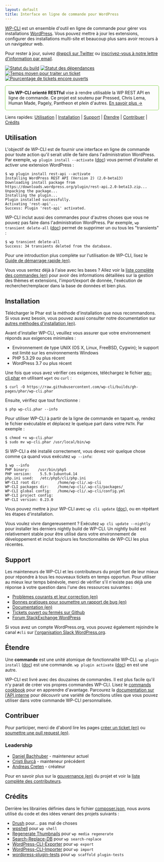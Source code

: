 ```yaml
---
layout: default
title: Interface en ligne de commande pour WordPress
---
```


[WP-CLI](https://wp-cli.org/) est un ensemble d'outil en ligne de commande pour gérer vos installations [WordPress](https://wordpress.org/). Vous pouvez mettre à jour les extensions, configurer des installations multi-site et beaucoup plus sans avoir recours à un navigateur web.

Pour rester à jour, suivez [@wpcli sur Twitter](https://twitter.com/wpcli) ou [inscrivez-vous à notre lettre d'information par email](http://wp-cli.us13.list-manage.com/subscribe?u=0615e4d18f213891fc000adfd&id=8c61d7641e).

[![Statut du build](https://travis-ci.org/wp-cli/wp-cli.png?branch=master)](https://travis-ci.org/wp-cli/wp-cli) [![Statut des dépendances](https://gemnasium.com/badges/github.com/wp-cli/wp-cli.svg)](https://gemnasium.com/github.com/wp-cli/wp-cli) [![Temps moyen pour traiter un ticket](http://isitmaintained.com/badge/resolution/wp-cli/wp-cli.svg)](http://isitmaintained.com/project/wp-cli/wp-cli "Temps moyen pour traiter un ticket") [![Pourcentage de tickets encore ouverts](http://isitmaintained.com/badge/open/wp-cli/wp-cli.svg)](http://isitmaintained.com/project/wp-cli/wp-cli "Pourcentage de tickets encore ouverts")

<div style="
	border: 1px solid #7AD03A;
	-webkit-border-radius: 5px;
	-moz-border-radius: 5px;
	border-radius: 5px;
	padding-left: 10px;
	padding-right: 10px;
">
	<p><strong>Un WP-CLI orienté RESTful</strong> vise à rendre utilisable la WP REST API en ligne de commande. Ce projet est soutenu par Pressed, Chris Lema, Human Made, Pagely, Pantheon et plein d'autres. <a href="https://wp-cli.org/restful/">En savoir plus &rarr;</a></p>
</div>

Liens rapides: [Utilisation](#utilisation) &#124; [Installation](#installation) &#124; [Support](#support) &#124; [Étendre](#tendre) &#124; [Contribuer](#contribuer) &#124; [Crédits](#crdits)

## Utilisation

L'objectif de WP-CLI est de fournir une interface en ligne de commande pour toute action qu'il serait utile de faire dans l'administration WordPress. Par exemple, `wp plugin install --activate` ([doc](https://wp-cli.org/commands/plugin/install/)) vous permet d'installer et activer une extension WordPress :

```
$ wp plugin install rest-api --activate
Installing WordPress REST API (Version 2) (2.0-beta13)
Downloading install package from https://downloads.wordpress.org/plugin/rest-api.2.0-beta13.zip...
Unpacking the package...
Installing the plugin...
Plugin installed successfully.
Activating 'rest-api'...
Success: Plugin 'rest-api' activated.
```

WP-CLI inclut aussi des commandes pour d'autres choses que vous ne pouvez pas faire dans l'administration WordPress. Par exemple, `wp transient delete-all` ([doc](https://wp-cli.org/commands/transient/delete-all/)) permet de supprimer un ou tous les "transients" :

```
$ wp transient delete-all
Success: 34 transients deleted from the database.
```

Pour une introduction plus complète sur l'utilisation de WP-CLI, lisez le [Guide de démarrage rapide (en)](https://wp-cli.org/docs/quick-start/).

Vous vous sentez déjà à l'aise avec les bases ? Allez voir la [liste complète des commandes (en)](https://wp-cli.org/commands/) pour avoir des informations détaillées sur la gestion des thèmes et extensions, l'import/export de donnée, l'exécution de rechercher/remplacer dans la base de données et bien plus.

## Installation

Télécharger le Phar est la méthode d'installation que nous recommandons. Si vous avez besoin, vous pouvez aussi consulter notre documentation sur [autres méthodes d'installation (en)](https://wp-cli.org/docs/installing/).

Avant d'installer WP-CLI, veuillez vous assurer que votre environnement réponds aux exigences minimales :

- Environnement de type UNIX (OS X, Linux, FreeBSD, Cygwin); le support est limité sur les environnements Windows
- PHP 5.3.29 ou plus récent
- WordPress 3.7 ou plus récent

Une fois que vous avez vérifier ces exigences, téléchargez le fichier [wp-cli.phar](https://raw.github.com/wp-cli/builds/gh-pages/phar/wp-cli.phar) en utilisant `wget` ou `curl` :

```
$ curl -O https://raw.githubusercontent.com/wp-cli/builds/gh-pages/phar/wp-cli.phar
```

Ensuite, vérifiez que tout fonctionne :

```
$ php wp-cli.phar --info
```

Pour utiliser WP-CLI à partir de la ligne de commande en tapant `wp`, rendez le fichier exécutable et déplacez le quelque part dans votre `PATH`. Par exemple :

```
$ chmod +x wp-cli.phar
$ sudo mv wp-cli.phar /usr/local/bin/wp
```

Si WP-CLI a été installé correctement, vous devez voir quelque chose comme ça quand vous exécutez `wp --info`:

```
$ wp --info
PHP binary:    /usr/bin/php5
PHP version:    5.5.9-1ubuntu4.14
php.ini used:   /etc/php5/cli/php.ini
WP-CLI root dir:        /home/wp-cli/.wp-cli
WP-CLI packages dir:    /home/wp-cli/.wp-cli/packages/
WP-CLI global config:   /home/wp-cli/.wp-cli/config.yml
WP-CLI project config:
WP-CLI version: 0.23.0
```

Vous pouvez mettre à jour WP-CLI avec `wp cli update` ([doc](https://wp-cli.org/commands/cli/update/)), ou en répétant les étapes d'installation.

Vous voulez vivre dangereusement ? Exécutez `wp cli update --nightly` pour installer les derniers nightly build de WP-CLI. Un nightly build est relativement stable pour être utilisé dans votre environnement de développement et inclut toujours les fonctionnalités de WP-CLI les plus récentes.

## Support

Les mainteneurs de WP-CLI et les contributeurs du projet font de leur mieux pour répondre à tous les nouveaux tickets en temps opportun. Pour utiliser au mieux leur temps bénévole, merci de vérifier s'il n'existe pas déjà une réponse à votre question dans l'une des ressources suivantes :

- [Problèmes courants et leur correction (en)](https://wp-cli.org/docs/common-issues/)
- [Bonnes pratiques pour soumettre un rapport de bug (en)](https://wp-cli.org/docs/bug-reports/)
- [Documentation (en)](https://wp-cli.org/docs/)
- [Tickets ouvert ou fermés sur Github](https://github.com/wp-cli/wp-cli/issues?utf8=%E2%9C%93&q=is%3Aissue)
- [Forum StackExchange WordPress](http://wordpress.stackexchange.com/questions/tagged/wp-cli)

Si vous avez un compte WordPress.org, vous pouvez également rejoindre le canal `#cli` sur [l'organisation Slack WordPress.org](https://make.wordpress.org/chat/).

## Étendre

Une **commande** est une unité atomique de fonctionnalité WP-CLI. `wp plugin install` ([doc](https://wp-cli.org/commands/plugin/install/)) est une commande. `wp plugin activate` ([doc](https://wp-cli.org/commands/plugin/activate/)) en est une autre.

WP-CLI est livré avec des douzaines de commandes. Il est plus facile qu'il n'y parait de créer vos propres commandes WP-CLI. Lisez le [commands cookbook](https://wp-cli.org/docs/commands-cookbook/) pour en apprendre d'avantage. Parcourez la [documentation sur l'API interne](http://wp-cli.org/docs/internal-api/) pour découvrir une variété de fonctions utiles que vous pouvez utiliser dans votre commande WP-CLI personnalisée.

## Contribuer

Pour participer, merci de d'abord lire les pages [créer un ticket (en)](https://wp-cli.org/docs/bug-reports/) ou [soumettre une pull request (en)](https://wp-cli.org/docs/pull-requests/).

### Leadership

* [Daniel Bachhuber](https://github.com/danielbachhuber/) - mainteneur actuel
* [Cristi Burcă](https://github.com/scribu) - mainteneur précédent
* [Andreas Creten](https://github.com/andreascreten) - créateur

Pour en savoir plus sur la [gouvernance (en)](https://wp-cli.org/docs/governance/) du projet et voir la [liste complète des contributeurs](https://github.com/wp-cli/wp-cli/contributors).

## Crédits

Derrière les librairies définies dans le fichier [composer.json](composer.json), nous avons utilisé du code et des idées venant des projets suivants :

* [Drush](http://drush.ws/) pour... pas mal de choses
* [wpshell](http://code.trac.wordpress.org/browser/wpshell) pour `wp shell`
* [Regenerate Thumbnails](http://wordpress.org/plugins/regenerate-thumbnails/) pour `wp media regenerate`
* [Search-Replace-DB](https://github.com/interconnectit/Search-Replace-DB) pour `wp search-replace`
* [WordPress-CLI-Exporter](https://github.com/Automattic/WordPress-CLI-Exporter) pour `wp export`
* [WordPress-CLI-Importer](https://github.com/Automattic/WordPress-CLI-Importer) pour `wp import`
* [wordpress-plugin-tests](https://github.com/benbalter/wordpress-plugin-tests/) pour `wp scaffold plugin-tests`
